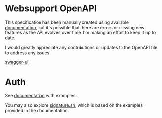 # Websupport OpenAPI

This specification has been manually created using available [documentation],
but it's possible that there are errors or missing new features as the API
evolves over time. I'm making an effort to keep it up to date.

I would greatly appreciate any contributions or updates to the OpenAPI file to
address any issues.

[swagger-ui]

# Auth

See [documentation][auth-documentation] with examples.

You may also explore [signature.sh](./scripts/signature.sh), which is based
on the examples provided in the documentation.

[auth-documentation]: https://rest.websupport.sk/docs/v1.intro
[documentation]: https://rest.websupport.sk/docs/index
[swagger-ui]: http://xseman.github.io/websupport.openapi
